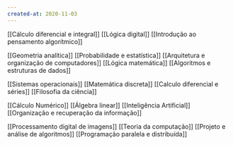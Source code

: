 ```yaml
---
created-at: 2020-11-03
---
```


[[Cálculo diferencial e integral]]
[[Lógica digital]]
[[Introdução ao pensamento algorítmico]]

[[Geometria analítica]]
[[Probabilidade e estatística]]
[[Arquitetura e organização de computadores]]
[[Lógica matemática]]
[[Algoritmos e estruturas de dados]]

[[Sistemas operacionais]]
[[Matemática discreta]]
[[Calculo diferencial e séries]]
[[Filosofia da ciência]]

[[Cálculo Numérico]]
[[Álgebra linear]]
[[Inteligência Artificial]]
[[Organização e recuperação da informação]]

[[Processamento digital de imagens]]
[[Teoria da computação]]
[[Projeto e análise de algoritmos]]
[[Programação paralela e distribuída]]